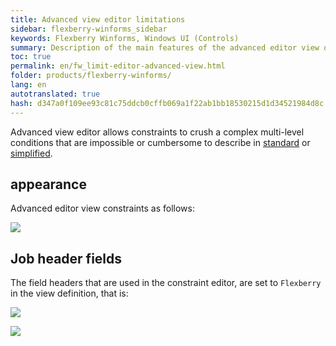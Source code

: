 ```yaml
--- 
title: Advanced view editor limitations 
sidebar: flexberry-winforms_sidebar 
keywords: Flexberry Winforms, Windows UI (Controls) 
summary: Description of the main features of the advanced editor view of the limitations in win application 
toc: true 
permalink: en/fw_limit-editor-advanced-view.html 
folder: products/flexberry-winforms/ 
lang: en 
autotranslated: true 
hash: d347a0f109ee93c81c75ddcb0cffb069a1f22ab1bb18530215d1d34521984d8c 
--- 
```

<!-- Article is in development)))--> 

Advanced view editor allows constraints to crush a complex multi-level conditions that are impossible or cumbersome to describe in [standard](fw_standart-view-limits-editor.html) or [simplified](fw_limit-editor-simple-view.html). 

## appearance 

Advanced editor view constraints as follows: 

![](/images/pages/products/flexberry-winforms/subsystems/limits/advanced-view.png) 

## Job header fields 
The field headers that are used in the constraint editor, are set to `Flexberry` in the view definition, that is: 

![](/images/pages/products/flexberry-winforms/subsystems/limits/field-caption.png) 

![](/images/pages/products/flexberry-winforms/subsystems/limits/field-caption1.png) 



